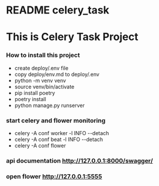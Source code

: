 # README celery_task #

# This is Celery Task Project

### How to install this project ###

* create deploy/.env file
* copy deploy/env.md to deploy/.env
* python -m venv venv
* source venv/bin/activate
* pip install poetry
* poetry install
* python manage.py runserver

### start celery and flower monitoring ###
* celery -A conf worker -l INFO --detach
* celery -A conf beat -l INFO --detach
* celery -A conf flower

### api documentation http://127.0.0.1:8000/swagger/
### open flower http://127.0.0.1:5555 ###


